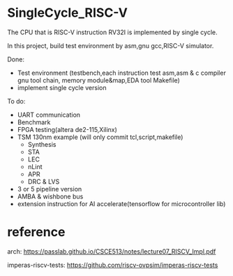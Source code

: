 # SingleCycle_RISC-V
The CPU that is RISC-V instruction RV32I is implemented by single cycle.

In this project, build test environment by asm,gnu gcc,RISC-V simulator.

Done:
  - Test environment (testbench,each instruction test asm,asm & c compiler gnu tool chain, memory module&map,EDA tool Makefile)
  - implement single cycle version 
  
To do:
  - UART communication
  - Benchmark
  - FPGA testing(altera de2-115,Xilinx)
  - TSM 130nm example (will only commit tcl,script,makefile)
    - Synthesis
    - STA
    - LEC
    - nLint
    - APR
    - DRC & LVS
  - 3 or 5 pipeline version 
  - AMBA & wishbone bus
  - extension instruction for AI accelerate(tensorflow for microcontroller lib)
  
# reference

arch: https://passlab.github.io/CSCE513/notes/lecture07_RISCV_Impl.pdf

imperas-riscv-tests: https://github.com/riscv-ovpsim/imperas-riscv-tests

